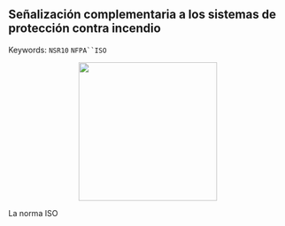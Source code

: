 ## Señalización complementaria a los sistemas de protección contra incendio
Keywords: `NSR10` `NFPA``ISO` 

<div align="center">
  <img src="graph/Uso%20casco.PNG" width="250px">
</div>

La norma ISO 
